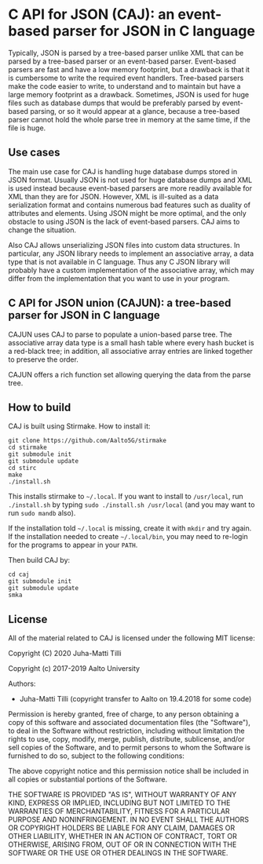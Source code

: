 # C API for JSON (CAJ): an event-based parser for JSON in C language

Typically, JSON is parsed by a tree-based parser unlike XML that can be parsed
by a tree-based parser or an event-based parser. Event-based parsers are fast
and have a low memory footprint, but a drawback is that it is cumbersome to
write the required event handlers. Tree-based parsers make the code easier to
write, to understand and to maintain but have a large memory footprint as a
drawback. Sometimes, JSON is used for huge files such as database dumps that
would be preferably parsed by event-based parsing, or so it would appear at a
glance, because a tree-based parser cannot hold the whole parse tree in memory
at the same time, if the file is huge.

## Use cases

The main use case for CAJ is handling huge database dumps stored in JSON
format. Usually JSON is not used for huge database dumps and XML is used
instead because event-based parsers are more readily available for XML than
they are for JSON. However, XML is ill-suited as a data serialization format
and contains numerous bad features such as duality of attributes and elements.
Using JSON might be more optimal, and the only obstacle to using JSON is the
lack of event-based parsers. CAJ aims to change the situation.

Also CAJ allows unserializing JSON files into custom data structures. In
particular, any JSON library needs to implement an associative array, a data
type that is not available in C language. Thus any C JSON library will probably
have a custom implementation of the associative array, which may differ from
the implementation that you want to use in your program.

## C API for JSON union (CAJUN): a tree-based parser for JSON in C language

CAJUN uses CAJ to parse to populate a union-based parse tree. The associative
array data type is a small hash table where every hash bucket is a red-black
tree; in addition, all associative array entries are linked together to
preserve the order.

CAJUN offers a rich function set allowing querying the data from the parse
tree.

## How to build

CAJ is built using Stirmake. How to install it:

```
git clone https://github.com/Aalto5G/stirmake
cd stirmake
git submodule init
git submodule update
cd stirc
make
./install.sh
```

This installs stirmake to `~/.local`. If you want to install to `/usr/local`,
run `./install.sh` by typing `sudo ./install.sh /usr/local` (and you may want
to run `sudo mandb` also).

If the installation told `~/.local` is missing, create it with `mkdir` and try
again. If the installation needed to create `~/.local/bin`, you may need to
re-login for the programs to appear in your `PATH`.

Then build CAJ by:

```
cd caj
git submodule init
git submodule update
smka
```

## License

All of the material related to CAJ is licensed under the following MIT
license:

Copyright (C) 2020 Juha-Matti Tilli

Copyright (c) 2017-2019 Aalto University

Authors:
- Juha-Matti Tilli (copyright transfer to Aalto on 19.4.2018 for some code)

Permission is hereby granted, free of charge, to any person obtaining a copy of
this software and associated documentation files (the "Software"), to deal in
the Software without restriction, including without limitation the rights to
use, copy, modify, merge, publish, distribute, sublicense, and/or sell copies
of the Software, and to permit persons to whom the Software is furnished to do
so, subject to the following conditions:

The above copyright notice and this permission notice shall be included in all
copies or substantial portions of the Software.

THE SOFTWARE IS PROVIDED "AS IS", WITHOUT WARRANTY OF ANY KIND, EXPRESS OR
IMPLIED, INCLUDING BUT NOT LIMITED TO THE WARRANTIES OF MERCHANTABILITY,
FITNESS FOR A PARTICULAR PURPOSE AND NONINFRINGEMENT. IN NO EVENT SHALL THE
AUTHORS OR COPYRIGHT HOLDERS BE LIABLE FOR ANY CLAIM, DAMAGES OR OTHER
LIABILITY, WHETHER IN AN ACTION OF CONTRACT, TORT OR OTHERWISE, ARISING FROM,
OUT OF OR IN CONNECTION WITH THE SOFTWARE OR THE USE OR OTHER DEALINGS IN THE
SOFTWARE.

